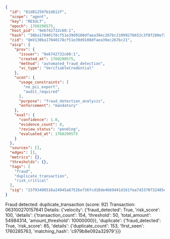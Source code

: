 ```json
{
  "id": "81d812597b1d612f",
  "scope": "agent",
  "key": "RESULT",
  "epoch": 1760290575,
  "host_pid": "9e6742732c60:1",
  "hash": "30ba17040178cf51e39d9108dfaea39ec267bc21099276652c3f8f280e7318a8",
  "cid": "QmV130ba17040178cf51e39d9108dfaea39ec267bc21",
  "aicp": {
    "prov": {
      "issuer": "9e6742732c60:1",
      "created_at": 1760290575,
      "method": "automated_fraud_detection",
      "vc_type": "VerifiableCredential"
    },
    "ucon": {
      "usage_constraints": [
        "no_pii_export",
        "audit_required"
      ],
      "purpose": "fraud_detection_analysis",
      "enforcement": "mandatory"
    },
    "eval": {
      "confidence": 1.0,
      "evidence_count": 0,
      "review_status": "pending",
      "evaluated_at": 1760290575
    }
  },
  "sources": [],
  "edges": [],
  "metrics": {},
  "thresholds": {},
  "tags": [
    "fraud",
    "duplicate_transaction",
    "risk_critical"
  ],
  "sig": "23793490516a24945a67526e736fcd18de4b69d41d161fea7d3370732485e53b"
}
```

Fraud detected: duplicate_transaction (score: 92)
Transaction: 063100270157641
Details: {'velocity': {'fraud_detected': True, 'risk_score': 100, 'details': {'transaction_count': 154, 'threshold': 50, 'total_amount': 54984314, 'amount_threshold': 10000000}}, 'duplicate': {'fraud_detected': True, 'risk_score': 85, 'details': {'duplicate_count': 153, 'first_seen': 1760285763, 'matching_hash': 'c979b8e092a32979'}}}